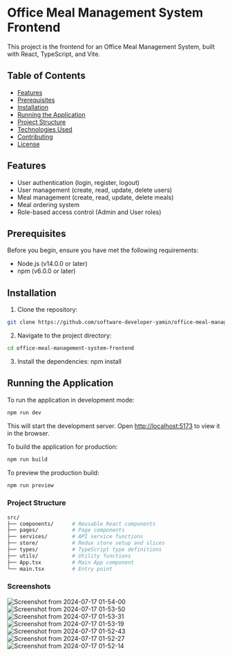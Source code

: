 # Office Meal Management System Frontend

This project is the frontend for an Office Meal Management System, built with React, TypeScript, and Vite.

## Table of Contents

- [Features](#features)
- [Prerequisites](#prerequisites)
- [Installation](#installation)
- [Running the Application](#running-the-application)
- [Project Structure](#project-structure)
- [Technologies Used](#technologies-used)
- [Contributing](#contributing)
- [License](#license)

## Features

- User authentication (login, register, logout)
- User management (create, read, update, delete users)
- Meal management (create, read, update, delete meals)
- Meal ordering system
- Role-based access control (Admin and User roles)

## Prerequisites

Before you begin, ensure you have met the following requirements:

- Node.js (v14.0.0 or later)
- npm (v6.0.0 or later)

## Installation

1. Clone the repository:

```bash
git clone https://github.com/software-developer-yamin/office-meal-management-system-frontend.git
```

2. Navigate to the project directory:

```bash
cd office-meal-management-system-frontend
```

3. Install the dependencies:
npm install

## Running the Application

To run the application in development mode:

```bash
npm run dev
```

This will start the development server. Open [http://localhost:5173](http://localhost:5173) to view it in the browser.

To build the application for production:
```bash
npm run build
```

To preview the production build:
```bash
npm run preview
```

### Project Structure

```bash
src/
├── components/      # Reusable React components
├── pages/           # Page components
├── services/        # API service functions
├── store/           # Redux store setup and slices
├── types/           # TypeScript type definitions
├── utils/           # Utility functions
├── App.tsx          # Main App component
└── main.tsx         # Entry point
```
### Screenshots

![Screenshot from 2024-07-17 01-54-00](https://github.com/user-attachments/assets/24338266-0e7c-4dde-9a95-40eea8263079)
![Screenshot from 2024-07-17 01-53-50](https://github.com/user-attachments/assets/c28f978f-0b80-4a3f-a545-464a9edea43a)
![Screenshot from 2024-07-17 01-53-31](https://github.com/user-attachments/assets/286dca5a-21ac-4a2c-a430-35f3b126ff9a)
![Screenshot from 2024-07-17 01-53-19](https://github.com/user-attachments/assets/7d277095-8e62-4bdb-b748-4e1995579701)
![Screenshot from 2024-07-17 01-52-43](https://github.com/user-attachments/assets/775315af-9c33-44a2-99fe-ea7f78401427)
![Screenshot from 2024-07-17 01-52-27](https://github.com/user-attachments/assets/7279a103-91b6-49e3-91f6-e46457f8b1e3)
![Screenshot from 2024-07-17 01-52-14](https://github.com/user-attachments/assets/a5110d84-b499-4b08-a907-cac55fea0b30)
